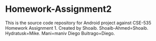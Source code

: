 Homework-Assignment2
====================

This is the source code repository for Android project against CSE-535 Homework Assignment 1.
Created by Shoaib. Shoaib-Ahmed=Shoaib.  Hydratusk=Mike.  Mani=maniv  Diego Buitrago=Diego.